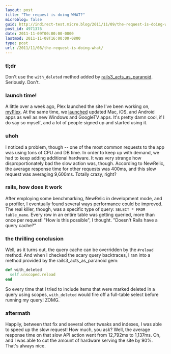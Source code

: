 ```yaml
---
layout: post
title: "The request is doing WHAT?"
microblog: false
guid: http://indirect-test.micro.blog/2011/11/09/the-request-is-doing-what/
post_id: 4971376
date: 2011-11-09T00:00:00-0800
lastmod: 2011-11-08T16:00:00-0800
type: post
url: /2011/11/08/the-request-is-doing-what/
---
```

### tl;dr

Don't use the `with_deleted` method added by [rails3_acts_as_paranoid][aap]. Seriously. Don't.

[aap]: https://github.com/goncalossilva/rails3_acts_as_paranoid

### launch time!

A little over a week ago, Plex launched the site I've been working on, [myPlex][myplex]. At the same time, we [launched][ann] updated Mac, iOS, and Android apps as well as new Windows and GoogleTV apps. It's pretty damn cool, if I do say so myself, and a lot of people signed up and started using it.

[myplex]: https://my.plexapp.com
[ann]: http://elan.plexapp.com/2011/10/29/plex-v0-9-5-brave-new-world/

### uhoh

I noticed a problem, though -- one of the most common requests to the app was using tons of CPU and DB time. In order to keep up with demand, we had to keep adding additional hardware. It was very strange how disproportionately bad the slow action was, though. According to NewRelic, the average response time for other requests was 400ms, and this slow request was averaging 9,600ms. Totally crazy, right?

### rails, how does it work

After employing some benchmarking, NewRelic in development mode, and a profiler, I eventually found several ways performance could be improved. The real killer, though, was a specific type of query: `SELECT * FROM table_name`. Every row in an entire table was getting queried, more than once per request! "How is this possible", I thought. "Doesn't Rails have a query cache?"

### the thrilling conclusion

Well, as it turns out, the query cache can be overridden by the `#reload` method. And when I checked the scary query backtraces, I ran into a method provided by the rails3_acts_as_paranoid gem:

```ruby
def with_deleted
  self.unscoped.reload
end
```

So every time that I tried to include items that were marked deleted in a query using scopes, `with_deleted` would fire off a full-table select before running my query! ZOMG.

### aftermath

Happily, between that fix and several other tweaks and indexes, I was able to speed up the slow request! How much, you ask? Well, the average response time on that slow API action went from 12,792ms to 1,137ms. Oh, and I was able to cut the amount of hardware serving the site by 90%. That's always nice.
